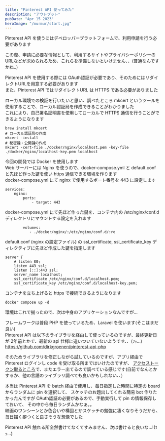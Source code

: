 ```yaml
---
title: "Pinterest API 使ってみた"
description: "アウトプット"
pubDate: "Apr 15 2023"
heroImage: "/murmur/start.jpg"
---
```


Pinterest API を使うにはデベロッパープラットフォームで、利用申請を行う必要があります

この際、申請に必要な情報として、利用するサイトやプライバシーポリシーのURLなどが求められるため、これらを準備しないといけません、、(普通なんですかね..)

Pinterest API を使用する際には OAuth認証が必要であり、そのためにはリダイレクトURLを用意する必要があります  
また、Pinterest API ではリダイレクトURL は HTTPS である必要がありました

ローカル環境での検証を行いたいと思い、調べたところ mkcert というツールを使用することで、ローカル認証局を作成できることがわかりました  
これにより、自己署名証明書を使用してローカルで HTTPS 通信を行うことができるようになります  
```
brew install mkcert
# ローカル認証局の作成
mkcert -install
# 秘密鍵・公開鍵の作成
mkcert -cert-file ./docker/nginx/localhost.pem -key-file ./docker/nginx/localhost-key.pem localhost
```

今回の開発では Docker を使用します  
Web サーバーには Nginx を使うので、docker-compose.yml と default.conf と先ほど作った鍵を使い https 通信できる環境を作ります    
docker-compose.yml にて nginx で使用するポート番号を 443 に設定します
```
services:
    nginx:
        ports:
            - target: 443
```
docker-compose.yml にて先ほど作った鍵を、コンテナ内の /etc/nginx/conf.d ディレクトリにマウントする設定を入れます  
```
        volumes:
           - ./docker/nginx/:/etc/nginx/conf.d/:ro
```

default.conf (nginx の設定ファイル) の ssl_certificate, ssl_certificate_key ディレクティブに先ほど作成した鍵を指定します
```
server {
    # listen 80;
    listen 443 ssl;
    listen [::]:443 ssl;
    server_name localhost;
    ssl_certificate /etc/nginx/conf.d/localhost.pem;
    ssl_certificate_key /etc/nginx/conf.d/localhost-key.pem;
```
コンテナを立ち上げると https で接続できるようになります
```
docker compose up -d
```

環境はこれで揃ったので、次は中身のアプリケーションなんですが...

フレームワークは普段 PHP を使っているため、Laravel を使います(そこはまだ良い)  
Pinterest API は以下のライブラリを経由して使っているのですが、最終更新日が 2年前とかで、最新の api 仕様に追いついていないようです、、(ﾌｯ...)  
https://github.com/dirkgroenen/pinterest-api-php

そのためライブラリを修正しながら試しているのですが、アプリ経由で Pinterest ログインし code を受け取る所まではいけたのですが、
[アクセストークン取るところ](https://developers.pinterest.com/docs/getting-started/authentication/#3.%20Exchange%20the%20code%20for%20an%20access%20token)で、またエラー出てるので調べている感じです(自前でなんとかするか、他の言語のライブラリ調べても良いかもしれない、、)  


本当は Pinterest API を batch 経由で使用し、毎日指定した時間に特定の board からランダムに pin を選択して、
スケッチのお題出してくれる簡易 bot 作りたかったんですが OAuth認証の必要があるので、手動実行して pin の情報保存しておいて、
その中から毎日ランダムかなぁ。。  
映画のワンシーンとか色合いや構図とかスケッチの勉強に凄くなりそうだから、毎日描く癖つくと良さそうな想像でした


Pinterest API 触れる所全然書けてなくてすみません、次は書けると良いな...!(ﾌｯ...)  